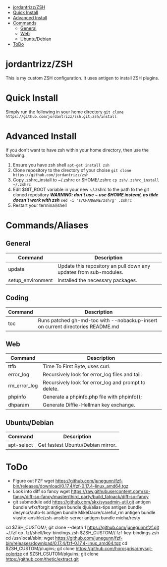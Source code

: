<!--ts-->
   * [jordantrizz/ZSH](#jordantrizzzsh)
   * [Quick Install](#quick-install)
   * [Advanced Install](#advanced-install)
   * [Commands](#commands)
      * [General](#general)
      * [Web](#web)
      * [Ubuntu/Debian](#ubuntudebian)
   * [ToDo](#todo)

<!-- Added by: jtrask, at: Thu  9 May 2019 09:05:23 PDT -->

<!--te-->
# jordantrizz/ZSH
This is my custom ZSH configuration. It uses antigen to install ZSH plugins.

# Quick Install
Simply run the following in your home directory
```git clone https://github.com/jordantrizz/zsh.git;zsh/install```
# Advanced Install
If you don't want to have zsh within your home directory, then use the following.

1. Ensure you have zsh shell
```apt-get install zsh```
2. Clone repository to the directory of your choise
```git clone https://github.com/jordantrizz/zsh```
3. Copy .zshrc_install to ~/.zshrc or $HOME/.zshrc
```cp zsh/.zshrc_install ~/.zshrc```
4. Edit $GIT_ROOT variable in your new ~/.zshrc to the path to the git cloned repository
***WARNING: don't use ~ use $HOME instead, as tilde doesn't work with zsh***
```sed -i 's/CHANGEME/zsh/g' .zshrc```
5. Restart your terminal/shell

# Commands/Aliases
## General
Command | Description|
 --- | --- |
update | Update this repository an pull down any updates from sub-modules.
setup_environment | Installed the necessary packages.
## Coding
Command | Description|
 --- | --- |
toc | Runs patched gh-md-toc with --nobackup-insert on current directories README.md
## Web
Command | Description|
 --- | --- |
ttfb | Time To First Byte, uses curl.
error_log | Recursively look for error_log files and tail.
rm_error_log | Recursively look for error_log and prompt to delete.
phpinfo | Generate a phpinfo.php file with phpinfo();
dhparam | Generate Diffie-Hellman key exchange.
## Ubuntu/Debian
Command | Description|
 --- | --- |
apt-select | Get fastest Ubuntu/Debian mirror.

# ToDo
- Figure out FZF wget https://github.com/junegunn/fzf-bin/releases/download/0.17.4/fzf-0.17.4-linux_amd64.tgz
- Look into diff so fancy wget https://raw.githubusercontent.com/so-fancy/diff-so-fancy/master/third_party/build_fatpack/diff-so-fancy
- git submodule add https://github.com/skx/sysadmin-util.git
antigen bundle wfxr/forgit
antigen bundle djui/alias-tips
antigen bundle desyncr/auto-ls
antigen bundle MikeDacre/careful_rm
antigen bundle viasite-ansible/zsh-ansible-server
antigen bundle micha/resty

cd $ZSH_CUSTOM/; git clone --depth 1 https://github.com/junegunn/fzf.git ~/.fzf
cp .fzf/shell/key-bindings.zsh $ZSH_CUSTOM//.fzf-key-bindings.zsh
cd /usr/local/sbin; wget https://github.com/junegunn/fzf-bin/releases/download/0.17.4/fzf-0.17.4-linux_amd64.tgz
cd $ZSH_CUSTOM/plugins; git clone https://github.com/horosgrisa/mysql-colorize
cd $ZSH_CSUTOM/plguins; git clone https://github.com/thetic/extract.git
